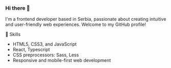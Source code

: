 ### Hi there 👋

I'm a frontend developer based in Serbia, passionate about creating intuitive and user-friendly web experiences. Welcome to my GitHub profile!

🌟 Skills
- HTML5, CSS3, and JavaScript
- React, Typescript
- CSS preprocessors: Sass, Less
- Responsive and mobile-first web development


